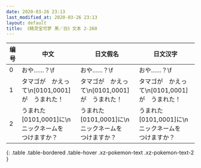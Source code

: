 ```yaml
---
date: 2020-03-26 23:13
last_modified_at: 2020-03-26 23:13
layout: default
title: 《精灵宝可梦 黑／白》文本 2-260
---
```

| 编号 | 中文 | 日文假名 | 日文汉字 |
| ---- | ---- | ---- | --- |
| 0 | おや……？\f | おや……？\f | おや……？\f |
| 1 | タマゴが　かえって\n[0101,0001]が　うまれた！ | タマゴが　かえって\n[0101,0001]が　うまれた！ | タマゴが　かえって\n[0101,0001]が　うまれた！ |
| 2 | うまれた　[0101,0001]に\nニックネームを　つけますか？ | うまれた　[0101,0001]に\nニックネームを　つけますか？ | うまれた　[0101,0001]に\nニックネームを　つけますか？ |
{: .table .table-bordered .table-hover .xz-pokemon-text .xz-pokemon-text-2 }
